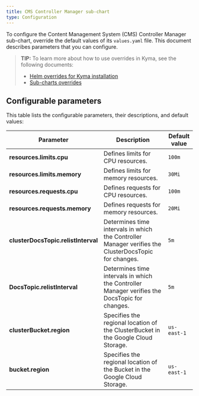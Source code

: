 ```yaml
---
title: CMS Controller Manager sub-chart
type: Configuration
---
```


To configure the Content Management System (CMS) Controller Manager sub-chart, override the default values of its `values.yaml` file. This document describes parameters that you can configure.

>**TIP:** To learn more about how to use overrides in Kyma, see the following documents:
>* [Helm overrides for Kyma installation](/root/kyma/#configuration-helm-overrides-for-kyma-installation)
>* [Sub-charts overrides](/root/kyma/#configuration-helm-overrides-for-kyma-installation-sub-chart-overrides)

## Configurable parameters

This table lists the configurable parameters, their descriptions, and default values:

| Parameter | Description | Default value |
|-----------|-------------|---------------|
| **resources.limits.cpu** |  Defines limits for CPU resources. | `100m` |
| **resources.limits.memory** | Defines limits for memory resources. | `30Mi` |
| **resources.requests.cpu** | Defines requests for CPU resources. | `100m` |
| **resources.requests.memory** | Defines requests for memory resources. | `20Mi` |
| **clusterDocsTopic.relistInterval** | Determines time intervals in which the Controller Manager verifies the ClusterDocsTopic for changes. | `5m` |
| **DocsTopic.relistInterval** | Determines time intervals in which the Controller Manager verifies the DocsTopic for changes. | `5m` |
| **clusterBucket.region** | Specifies the regional location of the ClusterBucket in the Google Cloud Storage. | `us-east-1` |
| **bucket.region** | Specifies the regional location of the Bucket in the Google Cloud Storage. | `us-east-1` |
